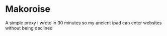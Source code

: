 # Makoroise

A simple proxy i wrote in 30 minutes so my ancient ipad can enter websites without being declined 
